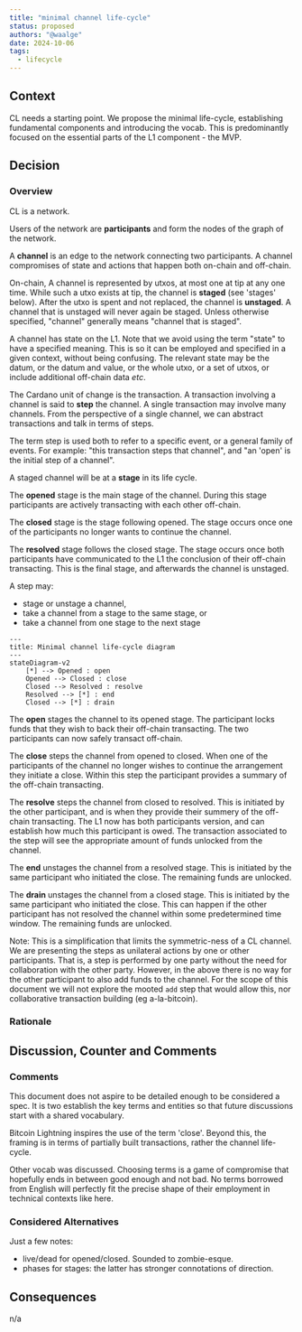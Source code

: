 ```yaml
---
title: "minimal channel life-cycle"
status: proposed
authors: "@waalge"
date: 2024-10-06
tags:
  - lifecycle
---
```


## Context

CL needs a starting point. We propose the minimal life-cycle, establishing
fundamental components and introducing the vocab. This is predominantly focused
on the essential parts of the L1 component - the MVP.

## Decision

### Overview

CL is a network.

Users of the network are **participants** and form the nodes of the graph of the
network.

A **channel** is an edge to the network connecting two participants. A channel
compromises of state and actions that happen both on-chain and off-chain.

On-chain, A channel is represented by utxos, at most one at tip at any one time.
While such a utxo exists at tip, the channel is **staged** (see 'stages' below).
After the utxo is spent and not replaced, the channel is **unstaged**. A channel
that is unstaged will never again be staged. Unless otherwise specified,
"channel" generally means "channel that is staged".

A channel has state on the L1. Note that we avoid using the term "state" to have
a specified meaning. This is so it can be employed and specified in a given
context, without being confusing. The relevant state may be the datum, or the
datum and value, or the whole utxo, or a set of utxos, or include additional
off-chain data _etc_.

The Cardano unit of change is the transaction. A transaction involving a channel
is said to **step** the channel. A single transaction may involve many channels.
From the perspective of a single channel, we can abstract transactions and talk
in terms of steps.

The term step is used both to refer to a specific event, or a general family of
events. For example: "this transaction steps that channel", and "an 'open' is
the initial step of a channel".

A staged channel will be at a **stage** in its life cycle.

The **opened** stage is the main stage of the channel. During this stage
participants are actively transacting with each other off-chain.

The **closed** stage is the stage following opened. The stage occurs once one of
the participants no longer wants to continue the channel.

The **resolved** stage follows the closed stage. The stage occurs once both
participants have communicated to the L1 the conclusion of their off-chain
transacting. This is the final stage, and afterwards the channel is unstaged.

A step may:

- stage or unstage a channel,
- take a channel from a stage to the same stage, or
- take a channel from one stage to the next stage

```mermaid
---
title: Minimal channel life-cycle diagram
---
stateDiagram-v2
    [*] --> Opened : open
    Opened --> Closed : close
    Closed --> Resolved : resolve
    Resolved --> [*] : end
    Closed --> [*] : drain
```

The **open** stages the channel to its opened stage. The participant locks funds
that they wish to back their off-chain transacting. The two participants can now
safely transact off-chain.

The **close** steps the channel from opened to closed. When one of the
participants of the channel no longer wishes to continue the arrangement they
initiate a close. Within this step the participant provides a summary of the
off-chain transacting.

The **resolve** steps the channel from closed to resolved. This is initiated by
the other participant, and is when they provide their summery of the off-chain
transacting. The L1 now has both participants version, and can establish how
much this participant is owed. The transaction associated to the step will see
the appropriate amount of funds unlocked from the channel.

The **end** unstages the channel from a resolved stage. This is initiated by the
same participant who initiated the close. The remaining funds are unlocked.

The **drain** unstages the channel from a closed stage. This is initiated by the
same participant who initiated the close. This can happen if the other
participant has not resolved the channel within some predetermined time window.
The remaining funds are unlocked.

Note: This is a simplification that limits the symmetric-ness of a CL channel.
We are presenting the steps as unilateral actions by one or other participants.
That is, a step is performed by one party without the need for collaboration
with the other party. However, in the above there is no way for the other
participant to also add funds to the channel. For the scope of this document we
will not explore the mooted `add` step that would allow this, nor collaborative
transaction building (eg a-la-bitcoin).

### Rationale

## Discussion, Counter and Comments

### Comments

This document does not aspire to be detailed enough to be considered a spec. It
is two establish the key terms and entities so that future discussions start
with a shared vocabulary.

Bitcoin Lightning inspires the use of the term 'close'. Beyond this, the framing
is in terms of partially built transactions, rather the channel life-cycle.

Other vocab was discussed. Choosing terms is a game of compromise that hopefully
ends in between good enough and not bad. No terms borrowed from English will
perfectly fit the precise shape of their employment in technical contexts like
here.

### Considered Alternatives

Just a few notes:

- live/dead for opened/closed. Sounded to zombie-esque.
- phases for stages: the latter has stronger connotations of direction.

## Consequences

n/a
